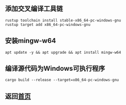 ## 添加交叉编译工具链
    rustup toolchain install stable-x86_64-pc-windows-gnu
    rustup target add x86_64-pc-windows-gnu
## 安装mingw-w64
    apt update -y && apt upgrade && apt install mingw-w64
## 编译源代码为Windows可执行程序
    cargo build --release --target=x86_64-pc-windows-gnu

## 返回[首页](https://github.com/zjwztttt/CompleteTutorial/blob/main/Rust%E5%AE%89%E8%A3%85%E4%B8%8E%E4%BD%BF%E7%94%A8.md#linux%E7%8E%AF%E5%A2%83%E7%BC%96%E8%AF%91windows%E5%8F%AF%E6%89%A7%E8%A1%8C%E7%A8%8B%E5%BA%8F)
